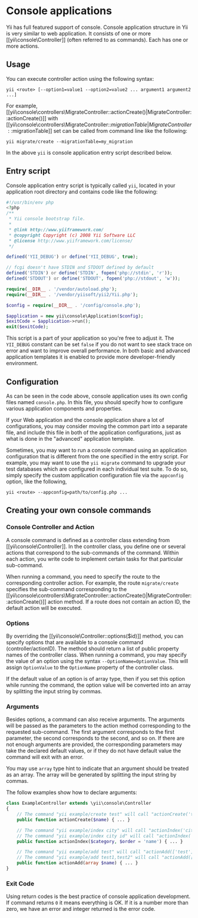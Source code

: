 Console applications
====================

Yii has full featured support of console. Console application structure in Yii is very similar to web application. It
consists of one or more [[yii\console\Controller]] (often referred to as commands). Each has one or more actions.

Usage
-----

You can execute controller action using the following syntax:

```
yii <route> [--option1=value1 --option2=value2 ... argument1 argument2 ...]
```

For example, [[yii\console\controllers\MigrateController::actionCreate()|MigrateController::actionCreate()]]
with [[yii\console\controllers\MigrateController::$migrationTable|MigrateController::$migrationTable]] set can
be called from command line like the following:

```
yii migrate/create --migrationTable=my_migration
```

In the above `yii` is console application entry script described below.

Entry script
------------

Console application entry script is typically called `yii`, located in your application root directory and contains
code like the following:

```php
#!/usr/bin/env php
<?php
/**
 * Yii console bootstrap file.
 *
 * @link http://www.yiiframework.com/
 * @copyright Copyright (c) 2008 Yii Software LLC
 * @license http://www.yiiframework.com/license/
 */

defined('YII_DEBUG') or define('YII_DEBUG', true);

// fcgi doesn't have STDIN and STDOUT defined by default
defined('STDIN') or define('STDIN', fopen('php://stdin', 'r'));
defined('STDOUT') or define('STDOUT', fopen('php://stdout', 'w'));

require(__DIR__ . '/vendor/autoload.php');
require(__DIR__ . '/vendor/yiisoft/yii2/Yii.php');

$config = require(__DIR__ . '/config/console.php');

$application = new yii\console\Application($config);
$exitCode = $application->run();
exit($exitCode);

```

This script is a part of your application so you're free to adjust it. The `YII_DEBUG` constant can be set `false` if you do
not want to see stack trace on error and want to improve overall performance. In both basic and advanced application
templates it is enabled to provide more developer-friendly environment.

Configuration
-------------

As can be seen in the code above, console application uses its own config files named `console.php`. In this file,
you should specify how to configure various application components and properties.

If your Web application and the console application share a lot of configurations, you may consider moving the common
part into a separate file, and include this file in both of the application configurations, just as what is done
in the "advanced" application template.

Sometimes, you may want to run a console command using an application configuration that is different from the one
specified in the entry script. For example, you may want to use the `yii migrate` command to upgrade your
test databases which are configured in each individual test suite. To do so, simply specify the custom application configuration
file via the `appconfig` option, like the following,

```
yii <route> --appconfig=path/to/config.php ...
```


Creating your own console commands
----------------------------------

### Console Controller and Action

A console command is defined as a controller class extending from [[yii\console\Controller]]. In the controller class,
you define one or several actions that correspond to the sub-commands of the command. Within each action, you write code
to implement certain tasks for that particular sub-command.

When running a command, you need to specify the route to the corresponding controller action. For example,
the route `migrate/create` specifies the sub-command corresponding to the
[[yii\console\controllers\MigrateController::actionCreate()|MigrateController::actionCreate()]] action method.
If a route does not contain an action ID, the default action will be executed.

### Options

By overriding the [[yii\console\Controller::options($id)]] method, you can specify options that are available
to a console command (controller/actionID). The method should return a list of public property names of the controller class.
When running a command, you may specify the value of an option using the syntax `--OptionName=OptionValue`.
This will assign `OptionValue` to the `OptionName` property of the controller class.

If the default value of an option is of array type, then if you set this option while running the command,
the option value will be converted into an array by splitting the input string by commas.

### Arguments

Besides options, a command can also receive arguments. The arguments will be passed as the parameters to the action
method corresponding to the requested sub-command. The first argument corresponds to the first parameter, the second
corresponds to the second, and so on. If there are not enough arguments are provided, the corresponding parameters
may take the declared default values, or if they do not have default value the command will exit with an error.

You may use `array` type hint to indicate that an argument should be treated as an array. The array will be generated
by splitting the input string by commas.

The follow examples show how to declare arguments:

```php
class ExampleController extends \yii\console\Controller
{
	// The command "yii example/create test" will call "actionCreate('test')"
	public function actionCreate($name) { ... }

	// The command "yii example/index city" will call "actionIndex('city', 'name')"
	// The command "yii example/index city id" will call "actionIndex('city', 'id')"
	public function actionIndex($category, $order = 'name') { ... }

	// The command "yii example/add test" will call "actionAdd(['test'])"
	// The command "yii example/add test1,test2" will call "actionAdd(['test1', 'test2'])"
	public function actionAdd(array $name) { ... }
}
```


### Exit Code

Using return codes is the best practice of console application development. If command returns `0` it means everything
is OK. If it is a number more than zero, we have an error and integer returned is the error code.
